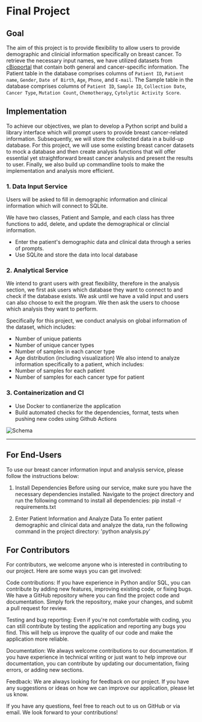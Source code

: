 # Final Project

## Goal
The aim of this project is to provide flexibility to allow users to provide demographic and clinicial information specifically on breast cancer. To retrieve the necessary input names, we have utilized datasets from [cBioportal](https://www.cbioportal.org/study/clinicalData?id=brca_smc_2018) that contain both general and cancer-specific information. The Patient table in the database comprises columns of `Patient ID`, `Patient name`, `Gender`, `Date of Birth`, `Age`, `Phone`, and `E-mail`. The Sample table in the database comprises columns of `Patient ID`, `Sample ID`, `Collection Date`, `Cancer Type`, `Mutation Count`, `Chemotherapy`, `Cytolytic Activity Score`.


## Implementation
To achieve our objectives, we plan to develop a Python script and build a library interface which will prompt users to provide breast cancer-related information. Subsequently, we will store the collected data in a build-up database. For this project, we will use some existing breast cancer datasets to mock a database and then create analysis functions that will offer essential yet straightforward breast cancer analysis and present the results to user. Finally, we also build up commandline tools to make the implementation and analysis more efficient.

### 1. Data Input Service

Users will be asked to fill in demographic information and clinical information which will connect to SQLite. 

We have two classes, Patient and Sample, and each class has three functions to add, delete, and update the demographical or clincial information.
- Enter the patient's demographic data and clinical data through a series of prompts. 
- Use SQLite and store the data into local database

### 2. Analytical Service

We intend to grant users with great flexibility, therefore in the analysis section, we first ask users which database they want to connect to and check if the database exists. We ask until we have a valid input and users can also choose to exit the program. We then ask the users to choose which analysis they want to perform. 

Specifically for this project, we conduct analysis on global information of the dataset, which includes: 
- Number of unique patients
- Number of unique cancer types
- Number of samples in each cancer type
- Age distribution (including visualization) 
We also intend to analyze information specifically to a patient, which includes: 
- Number of samples for each patient
- Number of samples for each cancer type for patient

### 3. Containerization and CI
- Use Docker to contianerize the application
- Build automated checks for the dependencies, format, tests when pushing new codes using Github Actions

![Schema](https://user-images.githubusercontent.com/112578023/235781006-d2ecdce1-3dd0-4ede-8285-91097d157b7e.png)

--------------------------------------------------------------

## For End-Users
To use our breast cancer information input and analysis service, please follow the instructions below:

1. Install Dependencies
Before using our service, make sure you have the necessary dependencies installed. Navigate to the project directory and run the following command to install all dependencies: pip install -r requirements.txt

2. Enter Patient Information and Analyze Data
To enter patient demographic and clinical data and analyze the data, run the following command in the project directory: 'python analysis.py'

## For Contributors

For contributors, we welcome anyone who is interested in contributing to our project. Here are some ways you can get involved:

Code contributions: If you have experience in Python and/or SQL, you can contribute by adding new features, improving existing code, or fixing bugs. We have a GitHub repository where you can find the project code and documentation. Simply fork the repository, make your changes, and submit a pull request for review.

Testing and bug reporting: Even if you're not comfortable with coding, you can still contribute by testing the application and reporting any bugs you find. This will help us improve the quality of our code and make the application more reliable.

Documentation: We always welcome contributions to our documentation. If you have experience in technical writing or just want to help improve our documentation, you can contribute by updating our documentation, fixing errors, or adding new sections.

Feedback: We are always looking for feedback on our project. If you have any suggestions or ideas on how we can improve our application, please let us know.

If you have any questions, feel free to reach out to us on GitHub or via email. We look forward to your contributions!


